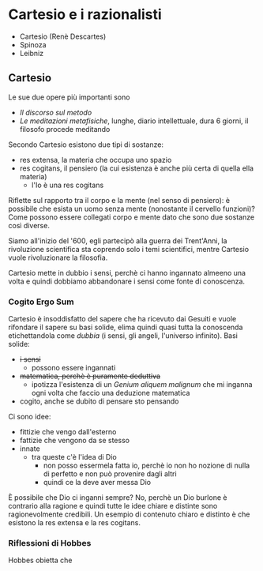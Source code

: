 # Cartesio e i razionalisti

 - Cartesio (Renè Descartes)
 - Spinoza
 - Leibniz
## Cartesio
Le sue due opere più importanti sono
- *Il discorso sul metodo*
- *Le meditazioni metafisiche*, lunghe, diario intellettuale, dura 6 giorni, il filosofo procede meditando

Secondo Cartesio esistono due tipi di sostanze:
- res extensa, la materia che occupa uno spazio
- res cogitans, il pensiero (la cui esistenza è anche più certa di quella ella materia)
	- l'Io è una res cogitans

Riflette sul rapporto tra il corpo e la mente (nel senso di pensiero): è possibile che esista un uomo senza mente (nonostante il cervello funzioni)? Come possono essere collegati corpo e mente dato che sono due sostanze così diverse.

Siamo all'inizio del '600, egli partecipò alla guerra dei Trent'Anni, la rivoluzione scientifica sta coprendo solo i temi scientifici, mentre Cartesio vuole rivoluzionare la filosofia.

Cartesio mette in dubbio i sensi, perchè ci hanno ingannato almeeno una volta e quindi dobbiamo abbandonare i sensi come fonte di conoscenza.

### Cogito Ergo Sum
Cartesio è insoddisfatto del sapere che ha ricevuto dai Gesuiti e vuole rifondare il sapere su basi solide, elima quindi quasi tutta la conoscenda etichettandola come *dubbia* (i sensi, gli angeli, l'universo infinito).
Basi solide:
- ~~i sensi~~
	- possono essere ingannati
- ~~matematica, perchè è puramente deduttiva~~
	-	ipotizza l'esistenza di un *Genium aliquem malignum* che mi inganna ogni volta che faccio una deduzione matematica
- cogito, anche se dubito di pensare sto pensando

Ci sono idee:
- fittizie che vengo dall'esterno
- fattizie che vengono da se stesso
- innate
	- tra queste c'è l'idea di Dio
		- non posso essermela fatta io, perchè io non ho nozione di nulla di perfetto e non può provenire dagli altri
		- quindi ce la deve aver messa Dio

È possibile che Dio ci inganni sempre? No, perchè un Dio burlone è contrario alla ragione e quindi tutte le idee chiare e distinte sono ragionevolmente credibili. Un esempio di contenuto chiaro e distinto è che esistono la res extensa e la res cogitans.

### Riflessioni di Hobbes
Hobbes obietta che 
